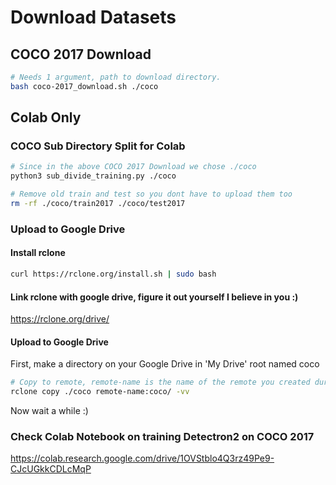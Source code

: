 # Download Datasets

## COCO 2017 Download
```bash
# Needs 1 argument, path to download directory.
bash coco-2017_download.sh ./coco
```

## Colab Only
### COCO Sub Directory Split for Colab
```bash
# Since in the above COCO 2017 Download we chose ./coco
python3 sub_divide_training.py ./coco 

# Remove old train and test so you dont have to upload them too
rm -rf ./coco/train2017 ./coco/test2017
```

### Upload to Google Drive
#### Install rclone
```bash
curl https://rclone.org/install.sh | sudo bash
```

#### Link rclone with google drive, figure it out yourself I believe in you :)
https://rclone.org/drive/

#### Upload to Google Drive
First, make a directory on your Google Drive in 'My Drive' root named coco
```bash
# Copy to remote, remote-name is the name of the remote you created during setup
rclone copy ./coco remote-name:coco/ -vv
```
Now wait a while :)

### Check Colab Notebook on training Detectron2 on COCO 2017
https://colab.research.google.com/drive/1OVStblo4Q3rz49Pe9-CJcUGkkCDLcMqP